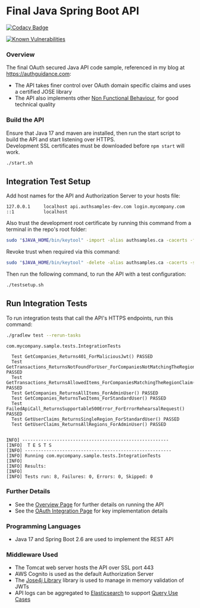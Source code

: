 # Final Java Spring Boot API

[![Codacy Badge](https://app.codacy.com/project/badge/Grade/599ddc4dabcc4810b6ac9af8ddc8bc20)](https://www.codacy.com/gh/gary-archer/oauth.apisample.javaspringboot/dashboard?utm_source=github.com&amp;utm_medium=referral&amp;utm_content=gary-archer/oauth.apisample.javaspringboot&amp;utm_campaign=Badge_Grade)

[![Known Vulnerabilities](https://snyk.io/test/github/gary-archer/oauth.apisample.javaspringboot/badge.svg?targetFile=build.gradle)](https://snyk.io/test/github/gary-archer/oauth.apisample.javaspringboot?targetFile=build.gradle)

### Overview 

The final OAuth secured Java API code sample, referenced in my blog at https://authguidance.com:

- The API takes finer control over OAuth domain specific claims and uses a certified JOSE library
- The API also implements other [Non Functional Behaviour](https://authguidance.com/2017/10/08/corporate-code-sample-core-behavior/), for good technical quality

### Build the API

Ensure that Java 17 and maven are installed, then run the start script to build the API and start listening over HTTPS.\
Development SSL certificates must be downloaded before `npm start` will work.

```bash
./start.sh
```

## Integration Test Setup

Add host names for the API and Authorization Server to your hosts file:

```text
127.0.0.1     localhost api.authsamples-dev.com login.mycompany.com
::1           localhost
```

Also trust the development root certificate by running this command from a terminal in the repo's root folder:

```bash
sudo "$JAVA_HOME/bin/keytool" -import -alias authsamples.ca -cacerts -file ./certs/authsamples-dev.ca.pem -storepass changeit -noprompt
```

Revoke trust when required via this command:

```bash
sudo "$JAVA_HOME/bin/keytool" -delete -alias authsamples.ca -cacerts -storepass changeit -noprompt
```

Then run the following command, to run the API with a test configuration:

```bash
./testsetup.sh
```

## Run Integration Tests

To run integration tests that call the API's HTTPS endpoints, run this command:

```bash
./gradlew test --rerun-tasks
```

```text
com.mycompany.sample.tests.IntegrationTests

  Test GetCompanies_Returns401_ForMaliciousJwt() PASSED
  Test GetTransactions_ReturnsNotFoundForUser_ForCompaniesNotMatchingTheRegionClaim() PASSED
  Test GetTransactions_ReturnsAllowedItems_ForCompaniesMatchingTheRegionClaim() PASSED
  Test GetCompanies_ReturnsAllItems_ForAdminUser() PASSED
  Test GetCompanies_ReturnsTwoItems_ForStandardUser() PASSED
  Test FailedApiCall_ReturnsSupportable500Error_ForErrorRehearsalRequest() PASSED
  Test GetUserClaims_ReturnsSingleRegion_ForStandardUser() PASSED
  Test GetUserClaims_ReturnsAllRegions_ForAdminUser() PASSED


INFO] -------------------------------------------------------
[INFO]  T E S T S
[INFO] -------------------------------------------------------
[INFO] Running com.mycompany.sample.tests.IntegrationTests
[INFO] 
[INFO] Results:
[INFO] 
[INFO] Tests run: 8, Failures: 0, Errors: 0, Skipped: 0
```

### Further Details

* See the [Overview Page](https://authguidance.com/2019/03/24/java-spring-boot-api-overview/) for further details on running the API
* See the [OAuth Integration Page](https://authguidance.com/2019/03/24/java-spring-boot-api-coding-key-points/) for key implementation details

### Programming Languages

* Java 17 and Spring Boot 2.6 are used to implement the REST API

### Middleware Used

* The Tomcat web server hosts the API over SSL port 443
* AWS Cognito is used as the default Authorization Server
* The [Jose4j Library](https://bitbucket.org/b_c/jose4j/wiki/Home) library is used to manage in memory validation of JWTs
* API logs can be aggregated to [Elasticsearch](https://authguidance.com/2019/07/19/log-aggregation-setup/) to support [Query Use Cases](https://authguidance.com/2019/08/02/intelligent-api-platform-analysis/)
